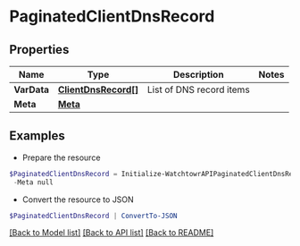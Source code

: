 # PaginatedClientDnsRecord
## Properties

Name | Type | Description | Notes
------------ | ------------- | ------------- | -------------
**VarData** | [**ClientDnsRecord[]**](ClientDnsRecord.md) | List of DNS record items | 
**Meta** | [**Meta**](Meta.md) |  | 

## Examples

- Prepare the resource
```powershell
$PaginatedClientDnsRecord = Initialize-WatchtowrAPIPaginatedClientDnsRecord  -VarData null `
 -Meta null
```

- Convert the resource to JSON
```powershell
$PaginatedClientDnsRecord | ConvertTo-JSON
```

[[Back to Model list]](../README.md#documentation-for-models) [[Back to API list]](../README.md#documentation-for-api-endpoints) [[Back to README]](../README.md)

